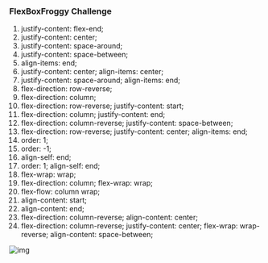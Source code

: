 ### FlexBoxFroggy Challenge

1. justify-content: flex-end;
2. justify-content: center;
3. justify-content: space-around;
4. justify-content: space-between;
5. align-items: end;
6. justify-content: center;
   align-items: center;
7. justify-content: space-around;
   align-items: end;
8. flex-direction: row-reverse;
9. flex-direction: column;
10. flex-direction: row-reverse;
    justify-content: start;
11. flex-direction: column;
    justify-content: end;
12. flex-direction: column-reverse;
    justify-content: space-between;
13. flex-direction: row-reverse;
    justify-content: center;
    align-items: end;
14. order: 1;
15. order: -1;
16. align-self: end;
17. order: 1;
    align-self: end;
18. flex-wrap: wrap;
19. flex-direction: column;
    flex-wrap: wrap;
20. flex-flow: column wrap;
21. align-content: start;
22. align-content: end;
23. flex-direction: column-reverse;
    align-content: center;
24. flex-direction: column-reverse;
    justify-content: center;
    flex-wrap: wrap-reverse;
    align-content: space-between;

![img](https://github.com/mnuxD/bootcamp-challenges/blob/main/FlexBoxFroggy/FlexBoxFroggy.png)
